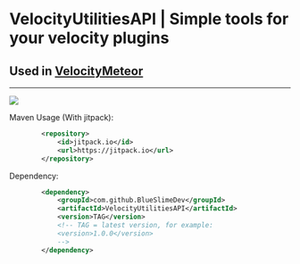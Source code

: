 # VelocityUtilitiesAPI | Simple tools for your velocity plugins
## Used in [VelocityMeteor](https://github.com/MrUniverse44/VelocityMeteor)

---

[![](https://jitpack.io/v/BlueSlimeDev/VelocityUtilitiesAPI.svg)](https://jitpack.io/#BlueSlimeDev/VelocityUtilitiesAPI)

Maven Usage (With jitpack):
```XML
        <repository>
            <id>jitpack.io</id>
            <url>https://jitpack.io</url>
        </repository>
```

Dependency:
```XML
        <dependency>
            <groupId>com.github.BlueSlimeDev</groupId>
            <artifactId>VelocityUtilitiesAPI</artifactId>
            <version>TAG</version>
            <!-- TAG = latest version, for example:
            <version>1.0.0</version>
            -->
        </dependency>
```